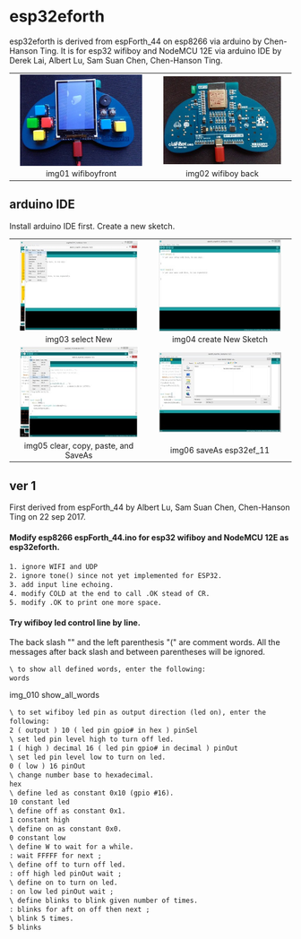 # esp32eforth
esp32eforth is derived from espForth_44 on esp8266 via arduino by Chen-Hanson Ting.
It is for esp32 wifiboy and NodeMCU 12E via arduino IDE by Derek Lai, Albert Lu, Sam Suan Chen, Chen-Hanson Ting.
<table><tr><td valign="middle"><center>
<img src="jpg/0010_wifiboy_front.jpg" width = "90%" alt="0010_wifiboy_front.jpg" align=center />
</td><td valign="middle"><center>
<img src="jpg/0020_wifiboy_back.jpg" width = "90%" alt="0020_wifiboy_back.jpg" align=center />
</td></tr>
<tr><td valign="middle"><center>
img01 wifiboyfront
</td><td valign="middle"><center>
img02 wifiboy back
</td></tr></table>

## arduino IDE
Install arduino IDE first. Create a new sketch.
<table>
<tr><td valign="middle"><center>
<img src="jpg/0030_arduino_IDE_selectNew.jpg" width = "90%" alt="0030_arduino_IDE_selectNew.jpg" align=center />
</td><td valign="middle"><center>
<img src="jpg/0031_arduino_IDE_createNewSketch.jpg" width = "90%" alt="0031_arduino_IDE_createNewSketch.jpg" align=center />
</td></tr>
<tr><td valign="middle"><center>
img03 select New
</td><td valign="middle"><center>
img04 create New Sketch
</td></tr>
<tr><td valign="middle"><center>
<img src="jpg/0032_arduino_IDE_clearPasteAndSaveAs.jpg" width = "90%" alt="0032_arduino_IDE_clearPasteAndSaveAs.jpg" align=center />
</td><td valign="middle"><center>
<img src="jpg/0033_arduino_IDE_saveAs_esp32ef_11.jpg" width = "90%" alt="0033_arduino_IDE_saveAs_esp32ef_11.jpg" align=center />
</td></tr>
<tr><td valign="middle"><center>
img05 clear, copy, paste, and SaveAs
</td><td valign="middle"><center>
img06 saveAs esp32ef_11
</td></tr>
</table>

## ver 1
First derived from espForth_44 by Albert Lu, Sam Suan Chen, Chen-Hanson Ting on 22 sep 2017.
#### Modify esp8266 espForth_44.ino for esp32 wifiboy and NodeMCU 12E as esp32eforth.
    1. ignore WIFI and UDP
    2. ignore tone() since not yet implemented for ESP32.
    3. add input line echoing.
    4. modify COLD at the end to call .OK stead of CR.
    5. modify .OK to print one more space.
#### Try wifiboy led control line by line.
The back slash "\" and the left parenthesis "(" are comment words. All the messages after back slash and between parentheses will be ignored.

	\ to show all defined words, enter the following: 
	words

img_010 show_all_words

    \ to set wifiboy led pin as output direction (led on), enter the following:
    2 ( output ) 10 ( led pin gpio# in hex ) pinSel
    \ set led pin level high to turn off led.
    1 ( high ) decimal 16 ( led pin gpio# in decimal ) pinOut
    \ set led pin level low to turn on led.
    0 ( low ) 16 pinOut
    \ change number base to hexadecimal.
    hex
    \ define led as constant 0x10 (gpio #16).
    10 constant led
    \ define off as constant 0x1.
    1 constant high
    \ define on as constant 0x0.
    0 constant low
    \ define W to wait for a while.
    : wait FFFFF for next ;
    \ define off to turn off led.
    : off high led pinOut wait ;
    \ define on to turn on led.
    : on low led pinOut wait ;
    \ define blinks to blink given number of times.
    : blinks for aft on off then next ;
    \ blink 5 times.
    5 blinks
